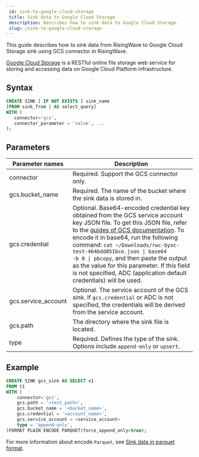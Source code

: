 ```yaml
---
 id: sink-to-google-cloud-storage
 title: Sink data to Google Cloud Storage
 description: Describes how to sink data to Google Cloud Storage.
 slug: /sink-to-google-cloud-storage
---
```

<head>
  <link rel="canonical" href="https://docs.risingwave.com/docs/current/sink-to-google-cloud-storage/" />
</head>

This guide describes how to sink data from RisingWave to Google Cloud Storage sink using GCS connector in RisingWave.

[Google Cloud Storage](https://cloud.google.com/storage/docs) is a RESTful online file storage web service for storing and accessing data on Google Cloud Platform infrastructure.

## Syntax

```sql
CREATE SINK [ IF NOT EXISTS ] sink_name
[FROM sink_from | AS select_query]
WITH (
   connector='gcs',
   connector_parameter = 'value', ...
);
```

## Parameters

| Parameter names | Description |
|-|-|
| connector             | Required. Support the GCS connector only.|
| gcs.bucket_name        | Required. The name of the bucket where the sink data is stored in. |
| gcs.credential             | Optional. Base64-encoded credential key obtained from the GCS service account key JSON file. To get this JSON file, refer to the [guides of GCS documentation](https://cloud.google.com/iam/docs/keys-create-delete#iam-service-account-keys-create-console).  To encode it in base64, run the following command: <code>cat ~/Downloads/rwc-byoc-test-464bdd851bce.json &#124; base64 -b 0 &#124; pbcopy</code>, and then paste the output as the value for this parameter. If this field is not specified, ADC (application default credentials) will be used.|
| gcs.service_account| Optional. The service account of the GCS sink. If `gcs.credential` or ADC is not specified, the credentials will be derived from the service account.|
| gcs.path | The directory where the sink file is located. |
| type | Required. Defines the type of the sink. Options include `append-only` or `upsert`. |

## Example

```sql
CREATE SINK gcs_sink AS SELECT v1
FROM t1
WITH (
    connector='gcs',
    gcs.path = '<test_path>',
    gcs.bucket_name = '<bucket_name>',
    gcs.credential = '<account_name>',
    gcs.service_account = <service_account>
    type = 'append-only',
)FORMAT PLAIN ENCODE PARQUET(force_append_only=true);
```

For more information about encode `Parquet`, see [Sink data in parquet format](/data-delivery.md#sink-data-in-parquet-format).